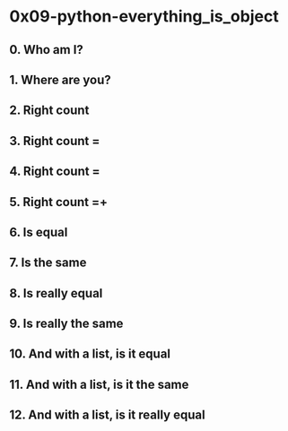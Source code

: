 # 0x09-python-everything_is_object


## 0. Who am I?

## 1. Where are you?

## 2. Right count

## 3. Right count = 

## 4. Right count =

## 5. Right count =+ 

## 6. Is equal

## 7. Is the same

## 8. Is really equal

##  9. Is really the same 

## 10. And with a list, is it equal

## 11. And with a list, is it the same

## 12. And with a list, is it really equal
